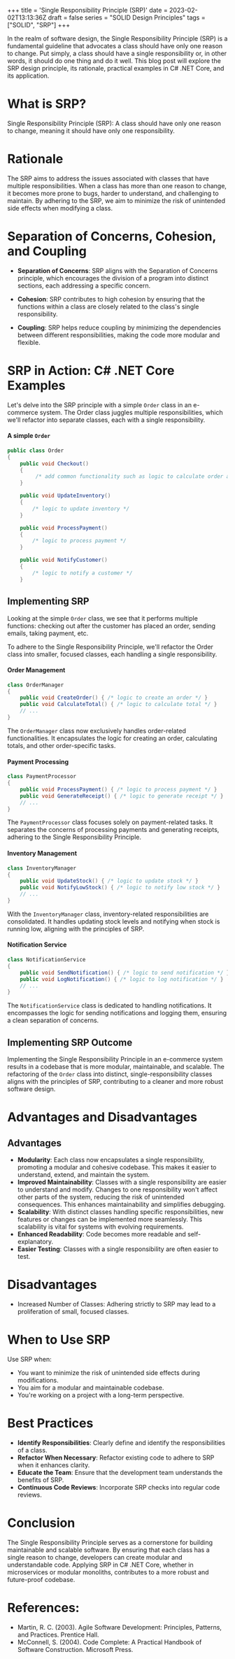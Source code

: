 +++
title = 'Single Responsibility Principle (SRP)'
date = 2023-02-02T13:13:36Z
draft = false
series = "SOLID Design Principles"
tags = ["SOLID", "SRP"]
+++

In the realm of software design, the Single Responsibility Principle (SRP) is a fundamental guideline that advocates a class should have only one reason to change. Put simply, a class should have a single responsibility or, in other words, it should do one thing and do it well. This blog post will explore the SRP design principle, its rationale, practical examples in C# .NET Core, and its application.

# What is SRP?

Single Responsibility Principle (SRP): A class should have only one reason to change, meaning it should have only one responsibility.

# Rationale

The SRP aims to address the issues associated with classes that have multiple responsibilities. When a class has more than one reason to change, it becomes more prone to bugs, harder to understand, and challenging to maintain. By adhering to the SRP, we aim to minimize the risk of unintended side effects when modifying a class.

# Separation of Concerns, Cohesion, and Coupling

- **Separation of Concerns**: SRP aligns with the Separation of Concerns principle, which encourages the division of a program into distinct sections, each addressing a specific concern.

- **Cohesion**: SRP contributes to high cohesion by ensuring that the functions within a class are closely related to the class's single responsibility.

- **Coupling**: SRP helps reduce coupling by minimizing the dependencies between different responsibilities, making the code more modular and flexible.

# SRP in Action: C# .NET Core Examples

Let's delve into the SRP principle with a simple `Order` class in an e-commerce system. The Order class juggles multiple responsibilities, which we'll refactor into separate classes, each with a single responsibility.

#### A simple `Order`

```csharp
public class Order
{
    public void Checkout()
    {
         /* add common functionality such as logic to calculate order and create an order, payment, inventory, notification */
    }

    public void UpdateInventory()
    {
        /* logic to update inventory */
    }

    public void ProcessPayment()
    {
        /* logic to process payment */
    }

    public void NotifyCustomer()
    {
        /* logic to notify a customer */
    }
```

## Implementing SRP

Looking at the simple `Order` class, we see that it performs multiple functions: checking out after the customer has placed an order, sending emails, taking payment, etc.

To adhere to the Single Responsibility Principle, we'll refactor the Order class into smaller, focused classes, each handling a single responsibility.

#### Order Management

```csharp
class OrderManager
{
    public void CreateOrder() { /* logic to create an order */ }
    public void CalculateTotal() { /* logic to calculate total */ }
    // ...
}
```

The `OrderManager` class now exclusively handles order-related functionalities. It encapsulates the logic for creating an order, calculating totals, and other order-specific tasks.

#### Payment Processing

```csharp
class PaymentProcessor
{
    public void ProcessPayment() { /* logic to process payment */ }
    public void GenerateReceipt() { /* logic to generate receipt */ }
    // ...
}
```

The `PaymentProcessor` class focuses solely on payment-related tasks. It separates the concerns of processing payments and generating receipts, adhering to the Single Responsibility Principle.

#### Inventory Management

```csharp
class InventoryManager
{
    public void UpdateStock() { /* logic to update stock */ }
    public void NotifyLowStock() { /* logic to notify low stock */ }
    // ...
}
```

With the `InventoryManager` class, inventory-related responsibilities are consolidated. It handles updating stock levels and notifying when stock is running low, aligning with the principles of SRP.

#### Notification Service

```csharp
class NotificationService
{
    public void SendNotification() { /* logic to send notification */ }
    public void LogNotification() { /* logic to log notification */ }
    // ...
}
```

The `NotificationService` class is dedicated to handling notifications. It encompasses the logic for sending notifications and logging them, ensuring a clean separation of concerns.

## Implementing SRP Outcome

Implementing the Single Responsibility Principle in an e-commerce system results in a codebase that is more modular, maintainable, and scalable. The refactoring of the `Order` class into distinct, single-responsibility classes aligns with the principles of SRP, contributing to a cleaner and more robust software design.

# Advantages and Disadvantages

## Advantages

- **Modularity**: Each class now encapsulates a single responsibility, promoting a modular and cohesive codebase. This makes it easier to understand, extend, and maintain the system.
- **Improved Maintainability**: Classes with a single responsibility are easier to understand and modify. Changes to one responsibility won't affect other parts of the system, reducing the risk of unintended consequences. This enhances maintainability and simplifies debugging.
- **Scalability**: With distinct classes handling specific responsibilities, new features or changes can be implemented more seamlessly. This scalability is vital for systems with evolving requirements.
- **Enhanced Readability**: Code becomes more readable and self-explanatory.
- **Easier Testing**: Classes with a single responsibility are often easier to test.

# Disadvantages

- Increased Number of Classes: Adhering strictly to SRP may lead to a proliferation of small, focused classes.

# When to Use SRP

Use SRP when:

- You want to minimize the risk of unintended side effects during modifications.
- You aim for a modular and maintainable codebase.
- You're working on a project with a long-term perspective.

# Best Practices

- **Identify Responsibilities**: Clearly define and identify the responsibilities of a class.
- **Refactor When Necessary**: Refactor existing code to adhere to SRP when it enhances clarity.
- **Educate the Team**: Ensure that the development team understands the benefits of SRP.
- **Continuous Code Reviews**: Incorporate SRP checks into regular code reviews.

# Conclusion

The Single Responsibility Principle serves as a cornerstone for building maintainable and scalable software. By ensuring that each class has a single reason to change, developers can create modular and understandable code. Applying SRP in C# .NET Core, whether in microservices or modular monoliths, contributes to a more robust and future-proof codebase.

# References:

- Martin, R. C. (2003). Agile Software Development: Principles, Patterns, and Practices. Prentice Hall.
- McConnell, S. (2004). Code Complete: A Practical Handbook of Software Construction. Microsoft Press.
